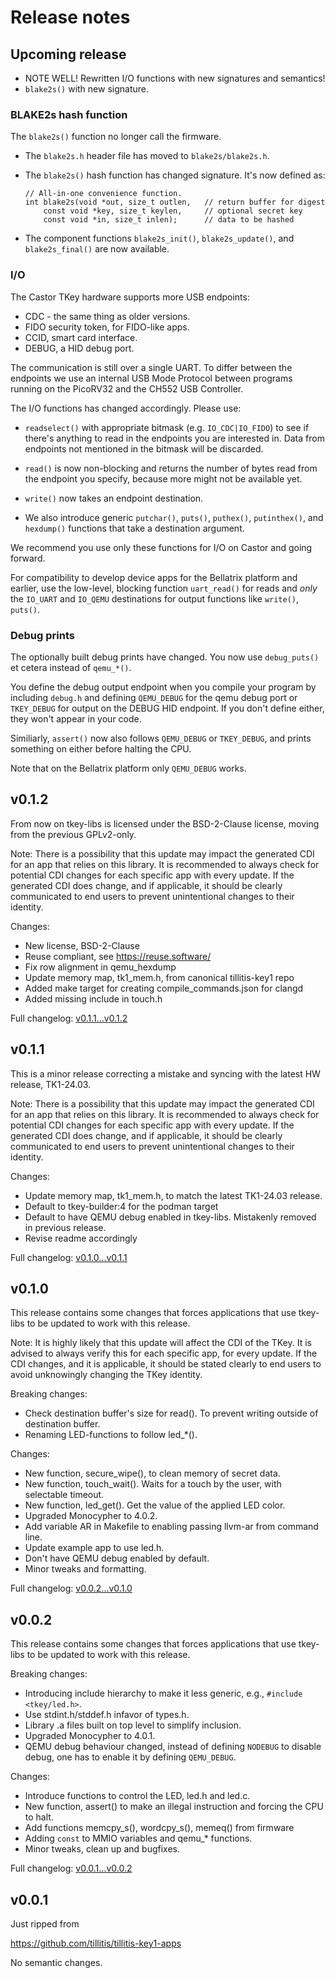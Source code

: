 # Release notes

## Upcoming release

- NOTE WELL! Rewritten I/O functions with new signatures and
  semantics!
- `blake2s()` with new signature.

### BLAKE2s hash function

The `blake2s()` function no longer call the firmware.

- The `blake2s.h` header file has moved to `blake2s/blake2s.h`.

- The `blake2s()` hash function has changed signature. It's now defined
  as:

  ```
  // All-in-one convenience function.
  int blake2s(void *out, size_t outlen,   // return buffer for digest
      const void *key, size_t keylen,     // optional secret key
      const void *in, size_t inlen);      // data to be hashed

  ```

- The component functions `blake2s_init()`, `blake2s_update()`, and
  `blake2s_final()` are now available.

### I/O

The Castor TKey hardware supports more USB endpoints:

- CDC - the same thing as older versions.
- FIDO security token, for FIDO-like apps.
- CCID, smart card interface.
- DEBUG, a HID debug port.

The communication is still over a single UART. To differ between the
endpoints we use an internal USB Mode Protocol between programs
running on the PicoRV32 and the CH552 USB Controller.

The I/O functions has changed accordingly. Please use:

- `readselect()` with appropriate bitmask (e.g. `IO_CDC|IO_FIDO`) to
  see if there's anything to read in the endpoints you are interested
  in. Data from endpoints not mentioned in the bitmask will be
  discarded.

- `read()` is now non-blocking and returns the number of bytes read
  from the endpoint you specify, because more might not be available
  yet.

- `write()` now takes an endpoint destination.

- We also introduce generic `putchar()`, `puts()`, `puthex()`,
  `putinthex()`, and `hexdump()` functions that take a destination
  argument.

We recommend you use only these functions for I/O on Castor and going
forward.

For compatibility to develop device apps for the Bellatrix platform
and earlier, use the low-level, blocking function `uart_read()` for
reads and *only* the `IO_UART` and `IO_QEMU` destinations for output
functions like `write()`, `puts()`.

### Debug prints

The optionally built debug prints have changed. You now use
`debug_puts()` et cetera instead of `qemu_*()`.

You define the debug output endpoint when you compile your program by
including `debug.h` and defining `QEMU_DEBUG` for the qemu debug port
or `TKEY_DEBUG` for output on the DEBUG HID endpoint. If you don't
define either, they won't appear in your code.

Similiarly, `assert()` now also follows `QEMU_DEBUG` or `TKEY_DEBUG`,
and prints something on either before halting the CPU.

Note that on the Bellatrix platform only `QEMU_DEBUG` works.

## v0.1.2

From now on tkey-libs is licensed under the BSD-2-Clause license,
moving from the previous GPLv2-only.

Note: There is a possibility that this update may impact the generated
CDI for an app that relies on this library. It is recommended to
always check for potential CDI changes for each specific app with
every update. If the generated CDI does change, and if applicable, it
should be clearly communicated to end users to prevent unintentional
changes to their identity.

Changes:
- New license, BSD-2-Clause
- Reuse compliant, see https://reuse.software/
- Fix row alignment in qemu_hexdump
- Update memory map, tk1_mem.h, from canonical tillitis-key1 repo
- Added make target for creating compile_commands.json for clangd
- Added missing include in touch.h

Full changelog:
[v0.1.1...v0.1.2](https://github.com/tillitis/tkey-libs/compare/v0.1.1...v0.1.2)

## v0.1.1

This is a minor release correcting a mistake and syncing with the
latest HW release, TK1-24.03.


Note: There is a possibility that this update may impact the generated
CDI for an app that relies on this library. It is recommended to
always check for potential CDI changes for each specific app with
every update. If the generated CDI does change, and if applicable, it
should be clearly communicated to end users to prevent unintentional
changes to their identity.

Changes:
- Update memory map, tk1_mem.h, to match the latest TK1-24.03 release.
- Default to tkey-builder:4 for the podman target
- Default to have QEMU debug enabled in tkey-libs. Mistakenly removed
  in previous release.
- Revise readme accordingly

Full changelog:
[v0.1.0...v0.1.1](https://github.com/tillitis/tkey-libs/compare/v0.1.0...v0.1.1)

## v0.1.0

This release contains some changes that forces applications that use
tkey-libs to be updated to work with this release.

Note: It is highly likely that this update will affect the CDI of the
TKey. It is advised to always verify this for each specific app, for
every update. If the CDI changes, and it is applicable, it should be
stated clearly to end users to avoid unknowingly changing the TKey
identity.

Breaking changes:
- Check destination buffer's size for read(). To prevent writing
  outside of destination buffer.
- Renaming LED-functions to follow led_*().

Changes:
- New function, secure_wipe(), to clean memory of secret data.
- New function, touch_wait(). Waits for a touch by the user, with
  selectable timeout.
- New function, led_get(). Get the value of the applied LED color.
- Upgraded Monocypher to 4.0.2.
- Add variable AR in Makefile to enabling passing llvm-ar from command
  line.
- Update example app to use led.h.
- Don't have QEMU debug enabled by default.
- Minor tweaks and formatting.

Full changelog:
[v0.0.2...v0.1.0](https://github.com/tillitis/tkey-libs/compare/v0.0.2...v0.1.0)

## v0.0.2

This release contains some changes that forces applications that use
tkey-libs to be updated to work with this release.

Breaking changes:
- Introducing include hierarchy to make it less generic, e.g.,
  `#include <tkey/led.h>`.
- Use stdint.h/stddef.h infavor of types.h.
- Library .a files built on top level to simplify inclusion.
- Upgraded Monocypher to 4.0.1.
- QEMU debug behaviour changed, instead of defining `NODEBUG` to
  disable debug, one has to enable it by defining `QEMU_DEBUG`.

Changes:
- Introduce functions to control the LED, led.h and led.c.
- New function, assert() to make an illegal instruction and forcing
  the CPU to halt.
- Add functions memcpy_s(), wordcpy_s(), memeq() from firmware
- Adding `const` to MMIO variables and qemu_* functions.
- Minor tweaks, clean up and bugfixes.

Full changelog:
[v0.0.1...v0.0.2](https://github.com/tillitis/tkey-libs/compare/v0.0.1...v0.0.2)


## v0.0.1

Just ripped from

https://github.com/tillitis/tillitis-key1-apps

No semantic changes.
